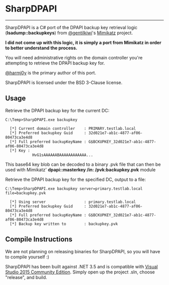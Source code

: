 # SharpDPAPI

----

SharpDPAPI is a C# port of the DPAPI backup key retrieval logic (**lsadump::backupkeys**) from [@gentilkiwi](https://twitter.com/gentilkiwi)'s [Mimikatz](https://github.com/gentilkiwi/mimikatz/) project.

**I did not come up with this logic, it is simply a port from Mimikatz in order to better understand the process.**

You will need administrative rights on the domain controller you're attempting to retrieve the DPAPI backup key for.

[@harmj0y](https://twitter.com/harmj0y) is the primary author of this port.

SharpDPAPI is licensed under the BSD 3-Clause license.

## Usage

Retrieve the DPAPI backup key for the current DC:

    C:\Temp>SharpDPAPI.exe backupkey

      [*] Current domain controller    : PRIMARY.testlab.local
      [*] Preferred backupkey Guid     : 32d021e7-ab1c-4877-af06-80473ca3e4d8
      [*] Full preferred backupKeyName : G$BCKUPKEY_32d021e7-ab1c-4877-af06-80473ca3e4d8
      [*] Key :
                HvG1sAAAAAABAAAAAAAAAAAA...

This base64 key blob can be decoded to a binary .pvk file that can then be used with Mimikatz' **dpapi::masterkey /in:<MASTERKEY> /pvk:backupkey.pvk** module


Retrieve the DPAPI backup key for the specified DC, output to a file:

    C:\Temp>SharpDPAPI.exe backupkey server=primary.testlab.local file=backupkey.pvk

      [*] Using server                 : primary.testlab.local
      [*] Preferred backupkey Guid     : 32d021e7-ab1c-4877-af06-80473ca3e4d8
      [*] Full preferred backupKeyName : G$BCKUPKEY_32d021e7-ab1c-4877-af06-80473ca3e4d8
      [*] Backup key written to        : backupkey.pvk


## Compile Instructions

We are not planning on releasing binaries for SharpDPAPI, so you will have to compile yourself :)

SharpDPAPI has been built against .NET 3.5 and is compatible with [Visual Studio 2015 Community Edition](https://go.microsoft.com/fwlink/?LinkId=532606&clcid=0x409). Simply open up the project .sln, choose "release", and build.
